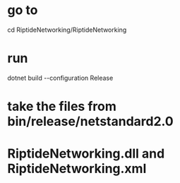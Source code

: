 # go to
cd RiptideNetworking/RiptideNetworking
# run
dotnet build --configuration Release
# take the files from bin/release/netstandard2.0
# RiptideNetworking.dll and RiptideNetworking.xml
